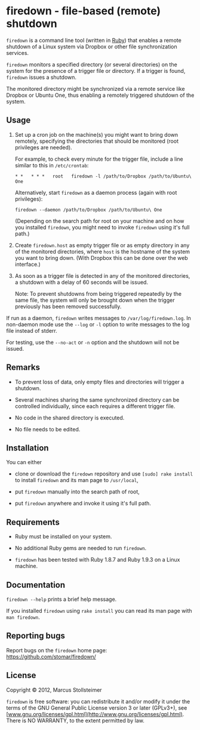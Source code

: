 firedown - file-based (remote) shutdown
=======================================

`firedown` is a command line tool (written in [Ruby][Ruby])
that enables a remote shutdown of a Linux system
via Dropbox or other file synchronization services.

`firedown` monitors a specified directory (or several directories)
on the system for the presence of a trigger file or directory.
If a trigger is found, `firedown` issues a shutdown.

The monitored directory might be synchronized via a remote service
like Dropbox or Ubuntu One, thus enabling a remotely triggered
shutdown of the system.

Usage
-----

1. Set up a cron job on the machine(s) you might want to bring down
   remotely, specifying the directories that should be monitored
   (root privileges are needed).

   For example, to check every minute for the trigger file,
   include a line similar to this in `/etc/crontab`:

       * *   * * *   root   firedown -l /path/to/Dropbox /path/to/Ubuntu\ One

   Alternatively, start `firedown` as a daemon process
   (again with root privileges):

       firedown --daemon /path/to/Dropbox /path/to/Ubuntu\ One

   (Depending on the search path for root on your machine and on how you
   installed `firedown`, you might need to invoke `firedown` using it's
   full path.)

2. Create `firedown.host` as empty trigger file or as empty directory
   in any of the monitored directories, where `host` is the hostname
   of the system you want to bring down.
   (With Dropbox this can be done over the web interface.)

3. As soon as a trigger file is detected in any of the monitored
   directories, a shutdown with a delay of 60 seconds will be issued.

   Note: To prevent shutdowns from being triggered repeatedly by the
   same file, the system will only be brought down when the trigger
   previously has been removed successfully.

If run as a daemon, `firedown` writes messages to `/var/log/firedown.log`.
In non-daemon mode use the `--log` or `-l` option to write messages
to the log file instead of stderr.

For testing, use the `--no-act` or `-n` option and the shutdown will
not be issued.

Remarks
-------

- To prevent loss of data,
  only empty files and directories will trigger a shutdown.

- Several machines sharing the same synchronized directory
  can be controlled individually, since each requires
  a different trigger file.

- No code in the shared directory is executed.

- No file needs to be edited.

Installation
------------

You can either

- clone or download the `firedown` repository and
  use `[sudo] rake install` to install `firedown`
  and its man page to `/usr/local`,

- put `firedown` manually into the search path of root,

- put `firedown` anywhere and invoke it using it's full path.

Requirements
------------

- Ruby must be installed on your system.

- No additional Ruby gems are needed to run `firedown`.

- `firedown` has been tested with Ruby 1.8.7 and Ruby 1.9.3
  on a Linux machine.

Documentation
-------------

`firedown --help` prints a brief help message.

If you installed `firedown` using `rake install` you can read
its man page with `man firedown`.

Reporting bugs
--------------

Report bugs on the `firedown` home page: <https://github.com/stomar/firedown/>

License
-------

Copyright &copy; 2012, Marcus Stollsteimer

`firedown` is free software: you can redistribute it and/or modify
it under the terms of the GNU General Public License version 3 or later (GPLv3+),
see [www.gnu.org/licenses/gpl.html](http://www.gnu.org/licenses/gpl.html).
There is NO WARRANTY, to the extent permitted by law.


[Ruby]: http://www.ruby-lang.org/
